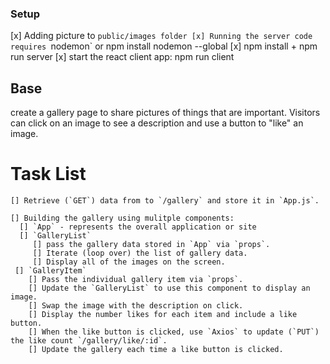 ### Setup
 [x] Adding picture to `public/images folder
 [x] Running the server code requires `nodemon` or npm install nodemon --global
 [x] npm install  +   npm run server
 [x] start the react client app: npm run client

## Base
   create a gallery page to share pictures of things that are important. Visitors can click on an image to see a description and use a button to "like" an image.

  # Task List
    [] Retrieve (`GET`) data from to `/gallery` and store it in `App.js`.

    [] Building the gallery using mulitple components:
      [] `App` - represents the overall application or site 
      [] `GalleryList` 
         [] pass the gallery data stored in `App` via `props`.
         [] Iterate (loop over) the list of gallery data.
         [] Display all of the images on the screen.
     [] `GalleryItem` 
        [] Pass the individual gallery item via `props`. 
        [] Update the `GalleryList` to use this component to display an image.
        [] Swap the image with the description on click.
        [] Display the number likes for each item and include a like button.
        [] When the like button is clicked, use `Axios` to update (`PUT`) the like count `/gallery/like/:id`.
        [] Update the gallery each time a like button is clicked.
